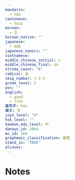 ```yaml
---
mandarin:
  - hǎo
cantonese:
  - hou2
korean:
  - 호
korean_native: ""
japanese:
  - KOU
japanese_nanori: ""
vietnamese:
middle_chinese_initial: x
middle_chinese_final: ɑu
stroke_count: "6"
radical: 女
skip_number: 1-3-3
grade_level: 2
pos: ""
english:
  - good
  - like
羅馬字: hau
韓文: 핫
joyo_level: "4"
hsk_level: ""
hanmun_edu_level: 中
danayo_id: 2064
mc_id: 268
graphemic_classification: 會意
stand_in: "TRUE"
aliases:
---
```


# Notes
